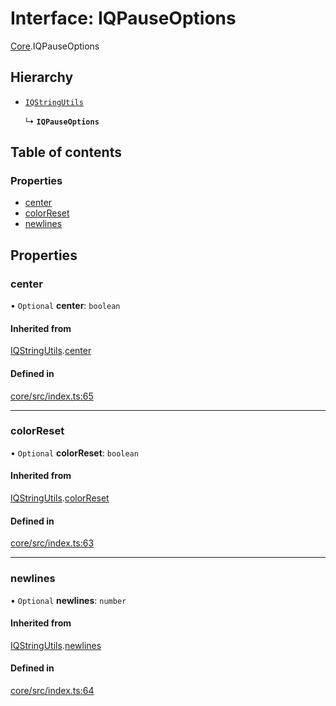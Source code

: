 # Interface: IQPauseOptions

[Core](../modules/Core.md).IQPauseOptions

## Hierarchy

- [`IQStringUtils`](Core.IQStringUtils.md)

  ↳ **`IQPauseOptions`**

## Table of contents

### Properties

- [center](Core.IQPauseOptions.md#center)
- [colorReset](Core.IQPauseOptions.md#colorreset)
- [newlines](Core.IQPauseOptions.md#newlines)

## Properties

### center

• `Optional` **center**: `boolean`

#### Inherited from

[IQStringUtils](Core.IQStringUtils.md).[center](Core.IQStringUtils.md#center)

#### Defined in

[core/src/index.ts:65](https://github.com/iniquitybbs/iniquity/blob/f0fbc7c/packages/core/src/index.ts#L65)

___

### colorReset

• `Optional` **colorReset**: `boolean`

#### Inherited from

[IQStringUtils](Core.IQStringUtils.md).[colorReset](Core.IQStringUtils.md#colorreset)

#### Defined in

[core/src/index.ts:63](https://github.com/iniquitybbs/iniquity/blob/f0fbc7c/packages/core/src/index.ts#L63)

___

### newlines

• `Optional` **newlines**: `number`

#### Inherited from

[IQStringUtils](Core.IQStringUtils.md).[newlines](Core.IQStringUtils.md#newlines)

#### Defined in

[core/src/index.ts:64](https://github.com/iniquitybbs/iniquity/blob/f0fbc7c/packages/core/src/index.ts#L64)

